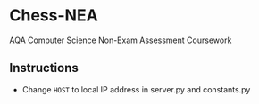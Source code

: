 # Chess-NEA
AQA Computer Science Non-Exam Assessment Coursework

## Instructions
- Change `HOST` to local IP address in server.py and constants.py
